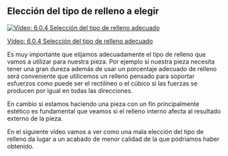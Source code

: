 ## Elección del tipo de relleno a elegir

[![Vídeo: 6.0.4 Selección del tipo de relleno adecuado](https://img.youtube.com/vi/6KZqx4rLM7I/0.jpg)](https://drive.google.com/file/d/18voj0Rm0_JCcV_rIHBCkr88Q5oCmCNRT/view?usp=sharing)

[Vídeo: 6.0.4 Selección del tipo de relleno adecuado](https://drive.google.com/file/d/18voj0Rm0_JCcV_rIHBCkr88Q5oCmCNRT/view?usp=sharing)

Es muy importante que elijamos adecuadamente el tipo de relleno que vamos a utilizar para nuestra pieza.  Por ejemplo si nuestra pieza necesita tener una gran dureza además de usar un porcentaje adecuado de relleno será conveniente que utilicemos un relleno pensado para soportar esfuerzos como puede ser el rectilíneo o el cúbico si las fuerzas se producen por igual en todas las direcciones.

En cambio si estamos haciendo una pieza con un fin principalmente estético es fundamental que veamos  si el relleno interno afecta al resultado externo de la pieza.

En el siguiente vídeo vamos a ver como una mala elección del tipo de relleno da lugar a un acabado de menor calidad de la que podríamos haber obtenido.




